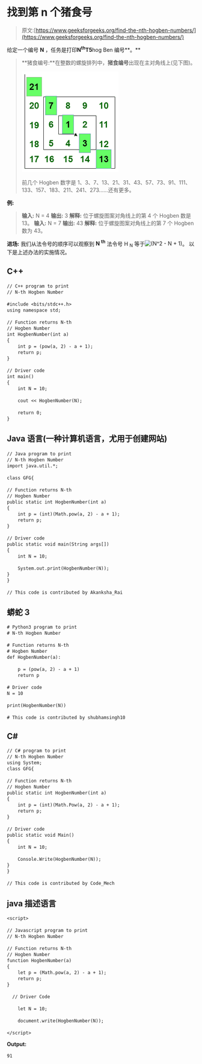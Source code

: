 # 找到第 n 个猪食号

> 原文:[https://www.geeksforgeeks.org/find-the-nth-hogben-numbers/](https://www.geeksforgeeks.org/find-the-nth-hogben-numbers/)

给定一个编号 **N** ，任务是打印**N<sup>th</sup>T5**hog Ben 编号**。** 

> **猪食编号:**在整数的螺旋排列中，**猪食编号**出现在主对角线上(见下图)。
> 
> ![hagoben numbers](img/6f8ce06bbb3ca559ac5b33e0c10990d0.png)
> 
> 前几个 Hogben 数字是 1、3、7、13、21、31、43、57、73、91、111、133、157、183、211、241、273……还有更多。

**例:**

> **输入:** N = 4
> **输出:** 3
> **解释:**
> 位于螺旋图案对角线上的第 4 个 Hogben 数是 13。
> **输入:** N = 7
> **输出:** 43
> **解释:**
> 位于螺旋图案对角线上的第 7 个 Hogben 数为 43。

**进场:**
我们从法令号的顺序可以观察到 **N <sup>th</sup>** 法令号 H <sub>N</sub> 等于![(N^2 - N + 1)  ](img/bae9b644c1072419e6efc5c37ea0596e.png "Rendered by QuickLaTeX.com")。
以下是上述办法的实施情况。

## C++

```
// C++ program to print
// N-th Hogben Number

#include <bits/stdc++.h>
using namespace std;

// Function returns N-th
// Hogben Number
int HogbenNumber(int a)
{
    int p = (pow(a, 2) - a + 1);
    return p;
}

// Driver code
int main()
{
    int N = 10;

    cout << HogbenNumber(N);

    return 0;
}
```

## Java 语言(一种计算机语言，尤用于创建网站)

```
// Java program to print
// N-th Hogben Number
import java.util.*;

class GFG{

// Function returns N-th
// Hogben Number
public static int HogbenNumber(int a)
{
    int p = (int)(Math.pow(a, 2) - a + 1);
    return p;
}

// Driver code
public static void main(String args[])
{
    int N = 10;

    System.out.print(HogbenNumber(N));
}
}

// This code is contributed by Akanksha_Rai
```

## 蟒蛇 3

```
# Python3 program to print
# N-th Hogben Number

# Function returns N-th
# Hogben Number
def HogbenNumber(a):

    p = (pow(a, 2) - a + 1)
    return p

# Driver code
N = 10

print(HogbenNumber(N))

# This code is contributed by shubhamsingh10
```

## C#

```
// C# program to print
// N-th Hogben Number
using System;
class GFG{

// Function returns N-th
// Hogben Number
public static int HogbenNumber(int a)
{
    int p = (int)(Math.Pow(a, 2) - a + 1);
    return p;
}

// Driver code
public static void Main()
{
    int N = 10;

    Console.Write(HogbenNumber(N));
}
}

// This code is contributed by Code_Mech
```

## java 描述语言

```
<script>

// Javascript program to print
// N-th Hogben Number

// Function returns N-th
// Hogben Number
function HogbenNumber(a)
{
    let p = (Math.pow(a, 2) - a + 1);
    return p;
}

  // Driver Code

    let N = 10;

    document.write(HogbenNumber(N));

</script>
```

**Output:** 

```
91
```